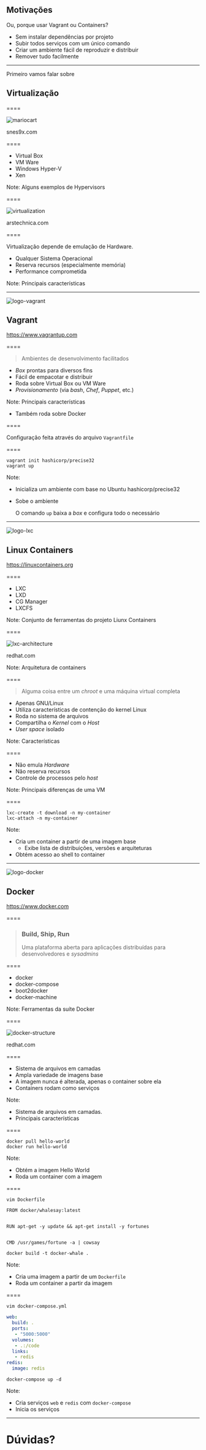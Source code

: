 ## Motivações

Ou, porque usar Vagrant ou Containers?

- Sem instalar dependências por projeto
- Subir todos serviços com um único comando
- Criar um ambiente fácil de reproduzir e distribuir
- Remover tudo facilmente

----

Primeiro vamos falar sobre

## Virtualização

====

![mariocart](img/snes9x-mariocart.png)

snes9x.com <!-- .element: class="credits" -->

====

- Virtual Box
- VM Ware
- Windows Hyper-V
- Xen

Note:
Alguns exemplos de Hypervisors

====

![virtualization](img/virtualization.png)

arstechnica.com <!-- .element: class="credits" -->

====

Virtualização depende de emulação de Hardware.

- Qualquer Sistema Operacional
- Reserva recursos (especialmente memória)
- Performance comprometida

Note:
Principais características

----

![logo-vagrant](img/logo-vagrant.png) <!-- .element: class="no-border no-background" -->

## Vagrant

https://www.vagrantup.com

====

> Ambientes de desenvolvimento facilitados

- _Box_ prontas para diversos fins
- Fácil de empacotar e distribuir
- Roda sobre Virtual Box ou VM Ware
- _Provisionamento_ (via _bash_, _Chef_, _Puppet_, etc.)

Note:
Principais características

- Também roda sobre Docker

====

Configuração feita através do arquivo `Vagrantfile`

====

```console
vagrant init hashicorp/precise32
vagrant up
```

Note:
- Inicializa um ambiente com base no Ubuntu hashicorp/precise32
- Sobe o ambiente

  O comando `up` baixa a _box_ e configura todo o necessário


----

![logo-lxc](img/logo-lxc.png) <!-- .element: class="no-border no-background" -->

## Linux Containers

https://linuxcontainers.org

====

- LXC
- LXD
- CG Manager
- LXCFS

Note:
Conjunto de ferramentas do projeto Liunx Containers

====

![lxc-architecture](img/lxc-architecture.png) <!-- .element: class="no-border no-background bigger" -->

redhat.com <!-- .element: class="credits" -->

Note:
Arquitetura de containers

====

> Alguma coisa entre um _chroot_ e uma máquina virtual completa

- Apenas GNU/Linux
- Utiliza características de contenção do kernel Linux
- Roda no sistema de arquivos
- Compartilha o _Kernel_ com o _Host_
- _User space_ isolado

Note:
Características

====

- Não emula _Hardware_
- Não reserva recursos
- Controle de processos pelo _host_

Note:
Principais diferenças de uma VM

====

```console
lxc-create -t download -n my-container
lxc-attach -n my-container
```

Note:
- Cria um container a partir de uma imagem base
    + Exibe lista de distribuições, versões e arquiteturas
- Obtém acesso ao shell to container

----

![logo-docker](img/logo-docker.png) <!-- .element: class="no-border no-background" -->

## Docker

https://www.docker.com

====

> ### Build, Ship, Run
>
> Uma plataforma aberta para aplicações distribuídas
> para desenvolvedores e _sysadmins_

====

- docker
- docker-compose
- boot2docker
- docker-machine

Note:
Ferramentas da suíte Docker

====

![docker-structure](img/docker-structure.png) <!-- .element: class="no-border no-background bigger" -->

redhat.com <!-- .element: class="credits" -->

====

- Sistema de arquivos em camadas
- Ampla variedade de imagens base
- A imagem nunca é alterada, apenas o container sobre ela
- Containers rodam como serviços

Note:
- Sistema de arquivos em camadas.
- Principais características

====

```console
docker pull hello-world
docker run hello-world
```

Note:
- Obtém a imagem Hello World
- Roda um container com a imagem

====

```console
vim Dockerfile
```

```docker
FROM docker/whalesay:latest


RUN apt-get -y update && apt-get install -y fortunes


CMD /usr/games/fortune -a | cowsay
```

```console
docker build -t docker-whale .
```

Note:
- Cria uma imagem a partir de um `Dockerfile`
- Roda um container a partir da imagem

====

```console
vim docker-compose.yml
```

```yml
web:
  build: .
  ports:
   - "5000:5000"
  volumes:
   - .:/code
  links:
   - redis
redis:
  image: redis
```

```console
docker-compose up -d
```

Note:
- Cria serviços `web` e `redis` com `docker-compose`
- Inicia os serviços

----

# Dúvidas?
